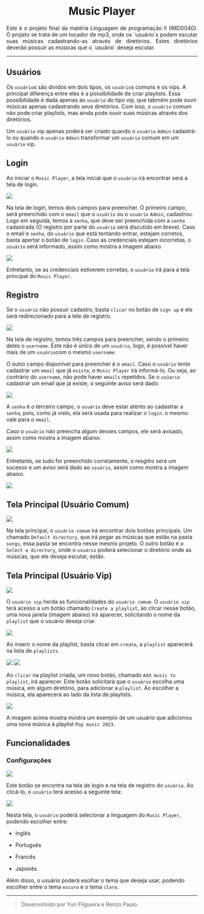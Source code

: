  <h1 align="center"> Music Player </h1>

<p align="justify"> Este é o projeto final da matéria Linguagem de programação II (IMD0040). O projeto se trata de um tocador de mp3,
onde os `usuário`s podem escutar suas músicas cadastrando-as através de diretórios. Estes diretórios deverão possuir as músicas que o `usuário` deseja escutar.</p>

---

## Usuários ##

Os `usuário`s são dividos em dois tipos, os `usuário`s comuns e os vips. A principal diferença entre eles é a possibilidade
de criar playlists. Essa possibilidade é dada apenas ao `usuário` do tipo vip, que tabmém pode ouvir músicas apenas cadastrando seus
diretórios. Com isso, o `usuário` comum não pode criar playlists, mas ainda pode ouvir suas músicas através dos diretórios.

Um `usuário`  vip apenas poderá ser criado quando o `usuário` `Admin` cadastrá-lo ou quando o `usuário` `Admin` transformar um
`usuário` comum em um `usuário` vip.

## Login ##

Ao iniciar o `Music Player`, a tela inicial que o `usuário` irá encontrar será a tela de login.

<img src="docs\LoginScreen.png">

Na tela de login, temos dois campos para preencher. O primeiro campo, será preenchido com o `email` que o `usuário` ou o 
`usuário` `Admin`, cadastrou. Logo em seguida, temos a `senha`, que deve ser preenchida com a `senha` cadastrada (O registro
por parte do `usuário` será discutido em breve). Caso o email e `senha`, do `usuário` que está tentando entrar, estejam corretos,
basta apertar o botão de `login`. Caso as credenciais estejam incorretas, o `usuário` será informado, assim como mostra a imagem abaixo.

<img src="docs\InvalidLoginScreen.png">

Entretanto, se as credenciais estiverem corretas, o `usuário` irá para a tela principal do `Music Player`.
## Registro ##

Se o `usuário` não possuir cadastro, basta `clicar` no botão de `sign up` e ele será redirecionado para a tele de registro.

<img src="docs\SignUpScreen.png">

Na tela de registro, temos três campos para preencher, sendo o primeiro deles o `username`. Este não é único de um `usuário`, logo, é possível
haver mais de um `usuário`com o mesmo `username`.

O outro campo disponível para preencher é o `email`. Caso o `usuário` tente cadastrar um `email` que já `existe`, o `Music Player`
irá informá-lo. Ou seja, ao contrário do `username`, não pode haver `emails` repetidos.
Se o `usúario` cadastrar um email que já existe, o seguinte aviso será dado:

<img src="docs\InvalidEmail.png">

A `senha` é o terceiro campo, o `usuário` deve estar atento ao cadastrar a `senha`, pois, como já visto, ela será usada para realizar o `login`.
o mesmo vale para o `email`.

Caso o `usuário` não preencha algum desses campos, ele será avisado, assim como mostra a imagem abaixo:

<img src="docs\MissingFields.png">

Entretanto, se tudo for preenchido corretamente, o resgitro será um sucesso e um aviso será dado ao `usuário`, assim como mostra
a imagem abaixo.

<img src="docs\RegistrationSuccessful.png">

## Tela Principal (Usuário Comum) ##

<img src="docs\CommonUserScreen.png">

Na tela principal, o `usuário comum` irá encontrar dois botões principais. Um chamado `Default directory`, que irá pegar
as músicas que estão na pasta `songs`, essa pasta se encontra nesse mesmo projeto. O outro botão é o `Select a directory`, onde o `usuário` poderá
selecionar o diretório onde as músicas, que ele deseja escutar, estão.

## Tela Principal (Usuário Vip)

<img src="docs\VipUserScreen.png">

O `usuário vip` herda as funcionalidades do `usuário comum`. O `usuário vip` terá acesso a um botão chamado
`Create a playlist`, ao clicar nesse botão, uma nova janela (imagem abaixo) irá aparecer, solicitando o nome da `playlist` que o usuário
deseja criar.

<img src="docs\NewPlaylistScreen.png">

Ao inserir o nome da playlist, basta clicar em `create`, a `playlist` aparecerá na lista de `playlists`.

<img src="docs\CreatePlaylistExample.png">
<img src="docs\PlaylistCreated.png">

Ao `clicar` na playlist criada, um novo botão, chamado `Add music to playlist`, irá aparecer. Este botão solicitará que o
`usuário` escolha uma música, em algum diretório, para adicionar a `playlist`. Ao escolher a música, ela aparecerá ao lado
da lista de playlists.

<img src="docs\MusicAddedToAPlaylist.png">

A imagem acima mostra mostra um exemplo de um usuário que adicionou uma nova música à playlist `Pop music 2023`.

## Funcionalidades ##

### Configurações ###

<img src="docs\ConfigButton.png">

Este botão se encontra na tela de login e na tela de registro do `usuário`. Ao clicá-lo, o `usuário` terá acesso a seguinte tela:

<img src="docs\ConfigScreen.png">

Nesta tela, o `usuário` poderá selecionar a linguagem do `Music Player`, podendo escolher entre:
- Inglês

- Português

- Francês

- Japonês

Além disso, o usuário poderá esolhar o tema que deseja usar, podendo escolher entre o tema `escuro` e o tema `claro`.

---

> Desenvolvido por Yuri Filgueira e Renzo Paulo.